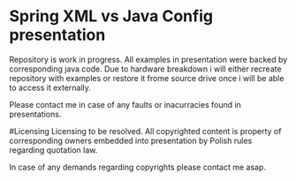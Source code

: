 # Spring XML vs Java Config presentation

Repository is work in progress. All examples in presentation were backed by corresponding java code.
Due to hardware breakdown i will either recreate repository with examples or restore it frome source
drive once i will be able to access it externally.

Please contact me in case of any faults or inacurracies found in presentations.

#Licensing
Licensing to be resolved. All copyrighted content is property of corresponding owners embedded into presentation by Polish
rules regarding quotation law.

In case of any demands regarding copyrights please contact me asap.
